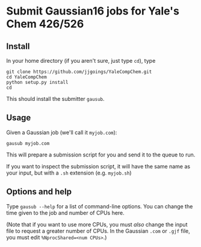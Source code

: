 # Submit Gaussian16 jobs for Yale's Chem 426/526

## Install

In your home directory (if you aren't sure, just type `cd`), type 

```
git clone https://github.com/jjgoings/YaleCompChem.git
cd YaleCompChem
python setup.py install
cd
``` 

This should install the submitter `gausub`.

## Usage

Given a Gaussian job (we'll call it `myjob.com`):

`gausub myjob.com`

This will prepare a submission script for you and send it to the queue to run.

If you want to inspect the submission script, it will have the same name as your input, but with a `.sh` extension (e.g. `myjob.sh`)

## Options and help

Type `gausub --help` for a list of command-line options. You can change the time given to the job and number of CPUs here. 

(Note that if you want to use more CPUs, you must *also* change the input file to request a greater number of CPUs. In the Gaussian `.com` or `.gjf` file, you must edit `%NprocShared=<num CPUs>`.)


